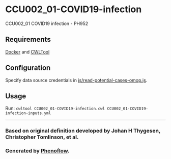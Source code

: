 # CCU002_01-COVID19-infection

CCU002_01 COVID19 infection - PH952

## Requirements

[Docker](https://docs.docker.com/install/) and [CWLTool](https://github.com/common-workflow-language/cwltool#install)

## Configuration

Specify data source credentials in [js/read-potential-cases-omop.js](js/read-potential-cases-omop.js).

## Usage

Run: `cwltool CCU002_01-COVID19-infection.cwl CCU002_01-COVID19-infection-inputs.yml`

***

### Based on original definition developed by Johan H Thygesen, Christopher Tomlinson, et al.
### Generated by [Phenoflow](https://kclhi.org/phenoflow).
